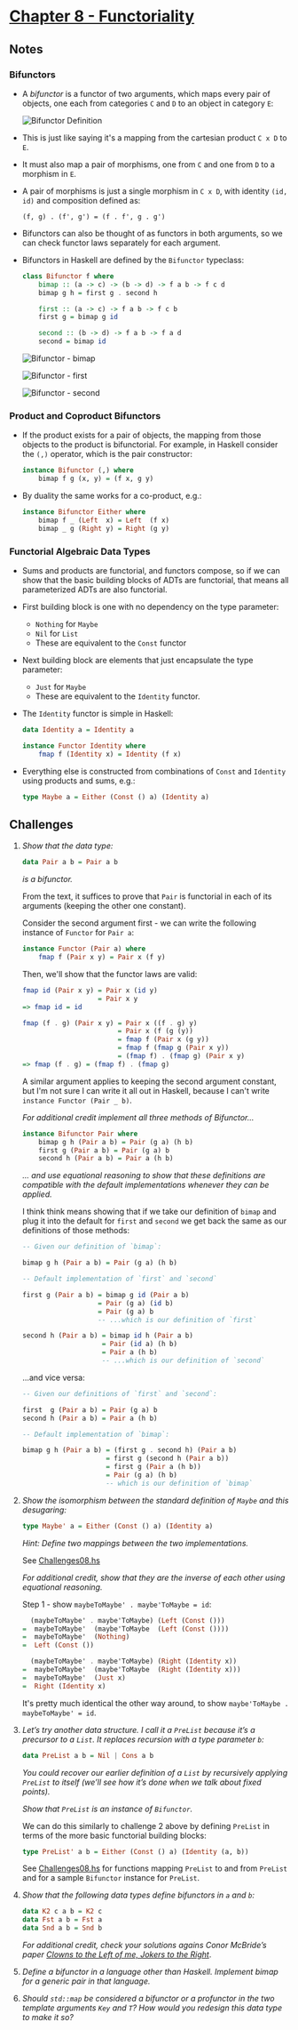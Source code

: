 # [Chapter 8 - Functoriality](https://bartoszmilewski.com/2015/02/03/functoriality)

## Notes

### Bifunctors

- A _bifunctor_ is a functor of two arguments, which maps every pair of objects,
  one each from categories `C` and `D` to an object in category `E`:

  ![Bifunctor Definition](images/bifunctor-definition.jpg)

- This is just like saying it's a mapping from the cartesian product `C x D` to
  `E`.

- It must also map a pair of morphisms, one from `C` and one from `D` to a
  morphism in `E`.

- A pair of morphisms is just a single morphism in `C x D`, with identity `(id,
  id)` and composition defined as: 

    ```
    (f, g) . (f', g') = (f . f', g . g')
    ```

- Bifunctors can also be thought of as functors in both arguments, so we can
  check functor laws separately for each argument.

- Bifunctors in Haskell are defined by the `Bifunctor` typeclass:
    ```haskell
    class Bifunctor f where
        bimap :: (a -> c) -> (b -> d) -> f a b -> f c d
        bimap g h = first g . second h

        first :: (a -> c) -> f a b -> f c b
        first g = bimap g id

        second :: (b -> d) -> f a b -> f a d
        second = bimap id
    ```

  ![Bifunctor - bimap](images/bifunctor-bimap.jpg)

  ![Bifunctor - first](images/bifunctor-first.jpg)

  ![Bifunctor - second](images/bifunctor-second.jpg)


### Product and Coproduct Bifunctors

- If the product exists for a pair of objects, the mapping from those objects to
  the product is bifunctorial.  For example, in Haskell consider the `(,)`
  operator, which is the pair constructor:
    ```haskell
    instance Bifunctor (,) where
        bimap f g (x, y) = (f x, g y)
    ```

- By duality the same works for a co-product, e.g.:
    ```haskell
    instance Bifunctor Either where
        bimap f _ (Left  x) = Left  (f x)
        bimap _ g (Right y) = Right (g y)
    ```



### Functorial Algebraic Data Types

- Sums and products are functorial, and functors compose, so if we can show that
  the basic building blocks of ADTs are functorial, that means all parameterized
  ADTs are also functorial.

- First building block is one with no dependency on the type parameter:
    - `Nothing` for `Maybe`
    - `Nil` for `List`
    - These are equivalent to the `Const` functor

- Next building block are elements that just encapsulate the type parameter:
    - `Just` for `Maybe`
    - These are equivalent to the `Identity` functor.

- The `Identity` functor is simple in Haskell:
    ```haskell
    data Identity a = Identity a

    instance Functor Identity where
        fmap f (Identity x) = Identity (f x)
    ```

- Everything else is constructed from combinations of `Const` and `Identity`
  using products and sums, e.g.:
    ```haskell
    type Maybe a = Either (Const () a) (Identity a)
    ```





## Challenges

1. _Show that the data type:_

    ```haskell
    data Pair a b = Pair a b
    ```

   _is a bifunctor._

    From the text, it suffices to prove that `Pair` is functorial in each of its
    arguments (keeping the other one constant).

    Consider the second argument first - we can write the following instance of
    `Functor` for `Pair a`:

    ```haskell
    instance Functor (Pair a) where
        fmap f (Pair x y) = Pair x (f y)
    ```

    Then, we'll show that the functor laws are valid:

    ```haskell
    fmap id (Pair x y) = Pair x (id y)
                       = Pair x y
    => fmap id = id

    fmap (f . g) (Pair x y) = Pair x ((f . g) y)
                            = Pair x (f (g (y))
                            = fmap f (Pair x (g y))
                            = fmap f (fmap g (Pair x y))
                            = (fmap f) . (fmap g) (Pair x y)
    => fmap (f . g) = (fmap f) . (fmap g)
    ```

    A similar argument applies to keeping the second argument constant, but I'm
    not sure I can write it all out in Haskell, because I can't write `instance
    Functor (Pair _ b)`.

   _For additional credit implement all three methods of Bifunctor..._

    ```haskell
    instance Bifunctor Pair where
        bimap g h (Pair a b) = Pair (g a) (h b)
        first g (Pair a b) = Pair (g a) b
        second h (Pair a b) = Pair a (h b)
    ```

   _... and use equational reasoning to show that these definitions are
   compatible with the default implementations whenever they can be applied._

    I think think means showing that if we take our definition of `bimap` and
    plug it into the default for `first` and `second` we get back the same as
    our definitions of those methods:

    ```haskell
    -- Given our definition of `bimap`:

    bimap g h (Pair a b) = Pair (g a) (h b)

    -- Default implementation of `first` and `second`

    first g (Pair a b) = bimap g id (Pair a b)
                       = Pair (g a) (id b)
                       = Pair (g a) b
                       -- ...which is our definition of `first`

    second h (Pair a b) = bimap id h (Pair a b)
                        = Pair (id a) (h b)
                        = Pair a (h b)
                        -- ...which is our definition of `second`
    ```

    ...and vice versa:

    ```haskell
    -- Given our definitions of `first` and `second`:

    first  g (Pair a b) = Pair (g a) b
    second h (Pair a b) = Pair a (h b)

    -- Default implementation of `bimap`:

    bimap g h (Pair a b) = (first g . second h) (Pair a b)
                         = first g (second h (Pair a b))
                         = first g (Pair a (h b))
                         = Pair (g a) (h b)
                         -- which is our definition of `bimap`
    ```


2. _Show the isomorphism between the standard definition of `Maybe` and this
   desugaring:_

    ```haskell
    type Maybe' a = Either (Const () a) (Identity a)
    ```

   _Hint: Define two mappings between the two implementations._

    See [Challenges08.hs](Challenges08.hs)

   _For additional credit, show that they are the inverse of each other using
   equational reasoning._

    Step 1 - show `maybeToMaybe' . maybe'ToMaybe = id`:

    ```haskell
      (maybeToMaybe' . maybe'ToMaybe) (Left (Const ()))
    =  maybeToMaybe'  (maybe'ToMaybe  (Left (Const ())))
    =  maybeToMaybe'  (Nothing)
    =  Left (Const ())

      (maybeToMaybe' . maybe'ToMaybe) (Right (Identity x))
    =  maybeToMaybe'  (maybe'ToMaybe  (Right (Identity x)))
    =  maybeToMaybe'  (Just x)
    =  Right (Identity x)
    ```

    It's pretty much identical the other way around, to show `maybe'ToMaybe .
    maybeToMaybe' = id`.



3. _Let’s try another data structure. I call it a `PreList` because it’s a
   precursor to a `List`.  It replaces recursion with a type parameter `b`:_

    ```haskell
    data PreList a b = Nil | Cons a b
    ```

   _You could recover our earlier definition of a `List` by recursively applying
   `PreList` to itself (we’ll see how it’s done when we talk about fixed
   points)._

   _Show that `PreList` is an instance of `Bifunctor`._

    We can do this similarly to challenge 2 above by defining `PreList` in terms
    of the more basic functorial building blocks:
    ```haskell
    type PreList' a b = Either (Const () a) (Identity (a, b))
    ```

    See [Challenges08.hs](Challenges08.hs) for functions mapping `PreList` to
    and from `PreList` and for a sample `Bifunctor` instance for `PreList`.



4. _Show that the following data types define bifunctors in `a` and `b`:_

    ```haskell
    data K2 c a b = K2 c
    data Fst a b = Fst a
    data Snd a b = Snd b
    ```

   _For additional credit, check your solutions agains Conor McBride’s paper
   [Clowns to the Left of me, Jokers to the
   Right](http://strictlypositive.org/CJ.pdf)_.


5. _Define a bifunctor in a language other than Haskell. Implement bimap for a
   generic pair in that language._


6. _Should `std::map` be considered a bifunctor or a profunctor in the two
   template arguments `Key` and `T`? How would you redesign this data type to
   make it so?_

